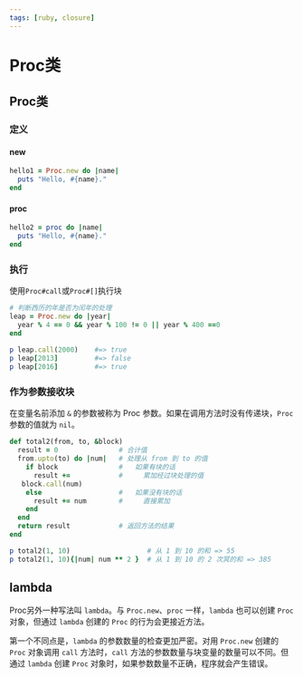 ```yaml
---
tags: [ruby, closure]
---
```

# Proc类

## Proc类

### 定义

#### new

```ruby
hello1 = Proc.new do |name|
  puts "Hello, #{name}."
end
```

#### proc


```ruby
hello2 = proc do |name|
  puts "Hello, #{name}."
end
```


### 执行

使用`Proc#call`或`Proc#[]`执行块

```ruby
# 判断西历的年是否为闰年的处理
leap = Proc.new do |year|
  year % 4 == 0 && year % 100 != 0 || year % 400 ==0
end
　
p leap.call(2000)    #=> true
p leap[2013]         #=> false
p leap[2016]         #=> true
```


### 作为参数接收块

在变量名前添加 `&` 的参数被称为 Proc 参数。如果在调用方法时没有传递块，`Proc` 参数的值就为 `nil`。

```ruby
def total2(from, to, &block)
  result = 0               # 合计值
  from.upto(to) do |num|   # 处理从 from 到 to 的值
    if block               #   如果有块的话
      result +=            #     累加经过块处理的值
   block.call(num)
    else                   #   如果没有块的话
      result += num        #     直接累加
    end
  end
  return result            # 返回方法的结果
end

p total2(1, 10)                   # 从 1 到 10 的和 => 55
p total2(1, 10){|num| num ** 2 }  # 从 1 到 10 的 2 次冥的和 => 385
```

## lambda

Proc另外一种写法叫 `lambda`。与 `Proc.new`、`proc` 一样，`lambda` 也可以创建 `Proc` 对象，但通过 `lambda` 创建的 `Proc` 的行为会更接近方法。

第一个不同点是，`lambda` 的参数数量的检查更加严密。对用 `Proc.new` 创建的 `Proc` 对象调用 `call` 方法时，`call` 方法的参数数量与块变量的数量可以不同。但通过 `lambda` 创建 `Proc` 对象时，如果参数数量不正确，程序就会产生错误。



